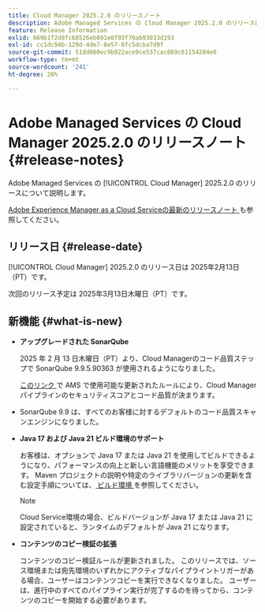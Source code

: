 ```yaml
---
title: Cloud Manager 2025.2.0 のリリースノート
description: Adobe Managed Services の Cloud Manager 2025.2.0 のリリースについて説明します。
feature: Release Information
exlid: 669b1f2d8fc68526eb091e0f93f70ab93033d193
exl-id: cc1dc94b-129d-4de7-8e57-8fc5dcba7d9f
source-git-commit: 51dd060ec9b922ace9ce537cac669c61154284e8
workflow-type: tm+mt
source-wordcount: '241'
ht-degree: 26%

---
```


# Adobe Managed Services の Cloud Manager 2025.2.0 のリリースノート {#release-notes}

<!-- RELEASE WIKI  https://wiki.corp.adobe.com/display/DMSArchitecture/Cloud+Manager+2025.02.0+Release -->

Adobe Managed Services の [!UICONTROL Cloud Manager] 2025.2.0 のリリースについて説明します。

[Adobe Experience Manager as a Cloud Serviceの最新のリリースノート ](https://experienceleague.adobe.com/ja/docs/experience-manager-cloud-service/content/release-notes/home) も参照してください。

## リリース日 {#release-date}

[!UICONTROL Cloud Manager] 2025.2.0 のリリース日は 2025年2月13日（PT）です。

次回のリリース予定は 2025年3月13日木曜日（PT）です。

## 新機能 {#what-is-new}

<!-- * The AEM Code Quality step now uses SonarQube 9.9 Server, replacing the older 7.4 version. This upgrade brings additional security, performance, and code quality checks, offering more comprehensive analysis and coverage for your projects. --> <!-- CMGR-45683 -->

* **アップグレードされた SonarQube**

  2025 年 2 月 13 日木曜日（PT）より、Cloud Managerのコード品質ステップで SonarQube 9.9.5.90363 が使用されるようになりました。

  [ このリンク ](/help/using/code-quality-testing.md#code-quality-testing-step) で AMS で使用可能な更新されたルールにより、Cloud Manager パイプラインのセキュリティスコアとコード品質が決まります。

* SonarQube 9.9 は、すべてのお客様に対するデフォルトのコード品質スキャンエンジンになりました。

* **Java 17 および Java 21 ビルド環境のサポート**

  お客様は、オプションで Java 17 または Java 21 を使用してビルドできるようになり、パフォーマンスの向上と新しい言語機能のメリットを享受できます。 Maven プロジェクトの説明や特定のライブラリバージョンの更新を含む設定手順については、[ ビルド環境 ](/help/getting-started/build-environment.md) を参照してください。

  >[!NOTE]
  >Cloud Service環境の場合、ビルドバージョンが Java 17 または Java 21 に設定されていると、ランタイムのデフォルトが Java 21 になります。

* **コンテンツのコピー検証の拡張**

  コンテンツのコピー検証ルールが更新されました。 このリリースでは、ソース環境または宛先環境のいずれかにアクティブなパイプライントリガーがある場合、ユーザーはコンテンツコピーを実行できなくなりました。 ユーザーは、進行中のすべてのパイプライン実行が完了するのを待ってから、コンテンツのコピーを開始する必要があります。

<!-- 
## Early adoption program {#early-adoption}

Be a part of Cloud Manager's early adoption program and have a chance to test upcoming features.

### Bring Your Own Git - now with support for GitLab and Bitbucket {#gitlab-bitbucket}

The **Bring Your Own Git** feature has been expanded to include support for external repositories, such as GitLab and Bitbucket. This new support is in addition to the already existing support for private and enterprise GitHub repositories. When you add these new repos, you can also link them directly to your pipelines. You can host these repositories on public cloud platforms or within your private cloud or infrastructure. This integration also removes the need for constant code synchronization with the Adobe repository and provides the ability to validate pull requests before merging them into a main branch.

Pipelines using external repositories (excluding GitHub-hosted ones) and the **Deployment Trigger** set to **On Git Changes** now start automatically.

See [Add external repositories in Cloud Manager](/help/managing-code/external-repositories.md).

![Add Repository dialog box](/help/release-notes/assets/repositories-add-release-notes.png)

>[!NOTE]
>
>Currently, the out-of-the-box pull request code quality checks are exclusive to GitHub-hosted repositories, but an update to extend this functionality to other Git vendors is in the works.

If you are interested in testing this new feature and sharing your feedback, send an email to [Grp-CloudManager_BYOG@adobe.com](mailto:Grp-CloudManager_BYOG@adobe.com) from your email address associated with your Adobe ID. Be sure to include which Git platform you want to use and whether you are on a private/public or enterprise repository structure. -->


<!-- ## Bug fixes {#bug-fixes}

* A

Known Issues {#known-issues}

* A -->
